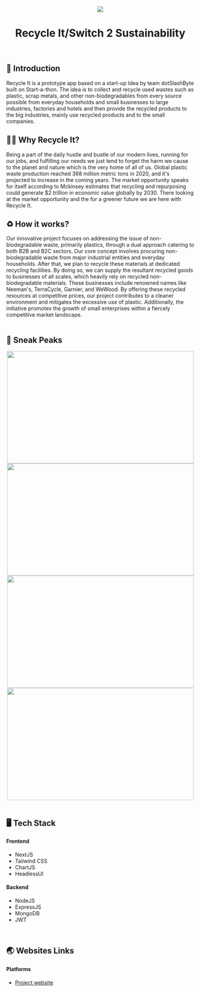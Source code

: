 <div align="center">

<img src ="src/recycle.png" width=full height=full>

# Recycle It/Switch 2 Sustainability

</div>
</br>

## 🚀 Introduction
Recycle It is a prototype app based on a start-up Idea by team dotSlashByte built on Start-a-thon. The idea is to collect and recycle used wastes such as plastic, scrap metals, and other non-biodegradables from every source possible from everyday households and small businesses to large industries, factories and hotels and then provide the recycled products to the big industries, mainly use recycled products and to the small companies.
</br>
## 🕵️‍♀️ Why Recycle It?

Being a part of the daily hustle and bustle of our modern lives, running for our jobs, and fulfilling our needs we just tend to forget the harm we cause to the planet and nature which is the very home of all of us. Global plastic waste production reached 368 million metric tons in 2020, and it's projected to increase in the coming years. The market opportunity speaks for itself according to Mckinsey estimates that recycling and repurposing could generate $2 trillion in economic value globally by 2030. There looking at the market opportunity and the for a greener future we are here with Recycle It.
</br>
## ♻️ How it works?
Our innovative project focuses on addressing the issue of non-biodegradable waste, primarily plastics, through a dual approach catering to both B2B and B2C sectors. Our core concept involves procuring non-biodegradable waste from major industrial entities and everyday households. After that, we plan to recycle these materials at dedicated recycling facilities. By doing so, we can supply the resultant recycled goods to businesses of all scales, which heavily rely on recycled non-biodegradable materials. These businesses include renowned names like Neeman's, TerraCycle, Garnier, and WeWood. By offering these recycled resources at competitive prices, our project contributes to a cleaner environment and mitigates the excessive use of plastic. Additionally, the initiative promotes the growth of small enterprises within a fiercely competitive market landscape. 
</br>
</br>

## 👀 Sneak Peaks
<div align = "center">
<img src = "src/Checkout.png" width = 500 height = 300>
<img src = "src/Stripe payment gateway.png" width = 500 height = 300>
<img src = "src/booking page.png" width = 500 height = 300>
<img src = "src/home page ss.png" width = 500 height = 300>
</div>
</br>

## 🖥️ Tech Stack
#### Frontend
- NextJS
- Tailwind CSS
- ChartJS
- HeadlessUI

#### Backend
- NodeJS
- ExpressJS
- MongoDB
- JWT
</br>

## 🌏 Websites Links

#### Platforms
- [Project website](https://recycle-it.vercel.app/)


</br>



</br>



